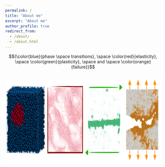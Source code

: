 ```yaml
---
permalink: /
title: "About me"
excerpt: "About me"
author_profile: true
redirect_from: 
  - /about/
  - /about.html
---
```

<!-- 
I am an independent Marie Sklodowska-Curie fellow working at the “Laboratoire Interdisciplinaire de Physique” in Grenoble (France). My research focuses on the statistical mechanics of systems out of equilibrium, including $$\color{blue}{phase transitions}}}$$, $$\color{red}{elasticity}}}$$, $$\color{green}{plasticity}}}$$, and $$\color{orange}{failure}}}$$ in amorphous materials. My research is heavily based on developing and using advanced numerical methods.
 -->
$${\color{blue}{phase \space transitions}, \space \color{red}{elasticity}, \space \color{green}{plasticity}, \space and \space \color{orange}{failure}}$$


<br/>
<img src="/images/overview-min.png" width="994" height="271">
<br/>

